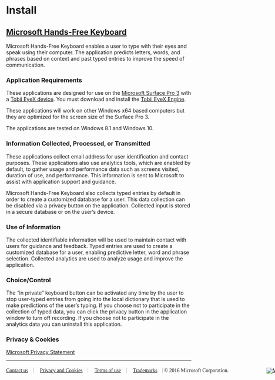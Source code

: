 # Install

## [Microsoft Hands-Free Keyboard](https://msrenable.blob.core.windows.net/install/EnablingTech-production/latest/Microsoft.HandsFree.Keyboard/Setup.exe)

Microsoft Hands-Free Keyboard enables a user to type with their eyes and speak using their computer.  The application predicts letters, words, and phrases based on context and past typed entries to improve the speed of communication.


### Application Requirements

These applications are designed for use on the [Microsoft Surface Pro 3](https://www.microsoftstore.com/store/msusa/en_US/pdp/Surface-Pro-3/productID.300190600) with a [Tobii EyeX device](http://www.tobii.com/en/eye-experience/eyex/).  You must download and install the [Tobii EyeX Engine](http://developer.tobii.com/eyex-setup/).

These applications will work on other Windows x64 based computers but they are optimized for the screen size of the Surface Pro 3.

The applications are tested on Windows 8.1 and Windows 10.

### Information Collected, Processed, or Transmitted

These applications collect email address for user identification and contact purposes. These applications also use analytics tools, which are enabled by default, to gather usage and performance data such as screens visited, duration of use, and performance. This information is sent to Microsoft to assist with application support and guidance.

Microsoft Hands-Free Keyboard also collects typed entries by default in order to create a customized database for a user.  This data collection can be disabled via a privacy button on the application.
Collected input is stored in a secure database or on the user’s device.

### Use of Information

The collected identifiable information will be used to maintain contact with users for guidance and feedback. Typed entries are used to create a customized database for a user, enabling predictive letter, word and phrase selection. Collected analytics are used to analyze usage and improve the application.

### Choice/Control

The “in private” keyboard button can be activated any time by the user to stop user-typed entries from going into the local dictionary that is used to make predictions of the user’s typing. If you choose not to participate in the collection of typed data, you can click the privacy button in the application window to turn off recording.  If you choose not to participate in the analytics data you can uninstall this application.

### Privacy & Cookies

[Microsoft Privacy Statement](https://go.microsoft.com/fwlink/?LinkId=521839)

<p>
<hr>
<p>

<!--footer code begin-->
<div style="font-family: Segoe; width:1002px; height:25px; padding-top:5px; font-size:100%;">
<a href="https://research.microsoft.com/en-us/groups/enable/" style="border-right:1px solid #bbb; padding:0em 1em 0em 0em;">Contact us</a>
<a href="https://www.microsoft.com/privacystatement/en-us/Research/Default.aspx?bookmarkid=EGKeyboard" style="border-right:1px solid #bbb; padding:0em 1em 0em 1em;">Privacy and Cookies</a>
<a href="https://go.microsoft.com/fwlink/?LinkID=386394" style="border-right:1px solid #bbb; padding:0em 1em 0em 1em;">Terms of use</a>
<a href="https://go.microsoft.com/fwlink/?LinkId=506942" style="border-right:1px solid #bbb; padding:0em 1em 0em 1em;">Trademarks</a>
<span style="margin-right:100px;">&copy;<span id="copyrightYear"> 2016</span> Microsoft Corporation. </span><a href="research.microsoft.com/c/1456"><img style="margin-right:10px;" alt="Microsoft" src="https://research.microsoft.com/a/i/c/ms-logo.png" border="0"></a>
</div>
<!--footer code end-->
